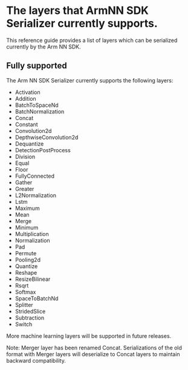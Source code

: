 # The layers that ArmNN SDK Serializer currently supports.

This reference guide provides a list of layers which can be serialized currently by the Arm NN SDK.

## Fully supported

The Arm NN SDK Serializer currently supports the following layers:

* Activation
* Addition
* BatchToSpaceNd
* BatchNormalization
* Concat
* Constant
* Convolution2d
* DepthwiseConvolution2d
* Dequantize
* DetectionPostProcess
* Division
* Equal
* Floor
* FullyConnected
* Gather
* Greater
* L2Normalization
* Lstm
* Maximum
* Mean
* Merge
* Minimum
* Multiplication
* Normalization
* Pad
* Permute
* Pooling2d
* Quantize
* Reshape
* ResizeBilinear
* Rsqrt
* Softmax
* SpaceToBatchNd
* Splitter
* StridedSlice
* Subtraction
* Switch

More machine learning layers will be supported in future releases.

Note: Merger layer has been renamed Concat. Serializations of the old
      format with Merger layers will deserialize to Concat layers to
      maintain backward compatibility.